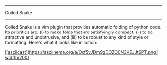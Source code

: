 ************
Coiled Snake
************

Coiled Snake is a vim plugin that provides automatic folding of python code.  
Its priorities are: (i) to make folds that are satisfyingly compact, (ii) to be 
attractive and unobtrusive, and (iii) to be robust to any kind of style or 
formatting.  Here's what it looks like in action:

[![asciicast](https://asciinema.org/a/Oof5vJDm9gDOZO0N3KEJJt6PT.png | width=200)](https://asciinema.org/a/Oof5vJDm9gDOZO0N3KEJJt6PT)

